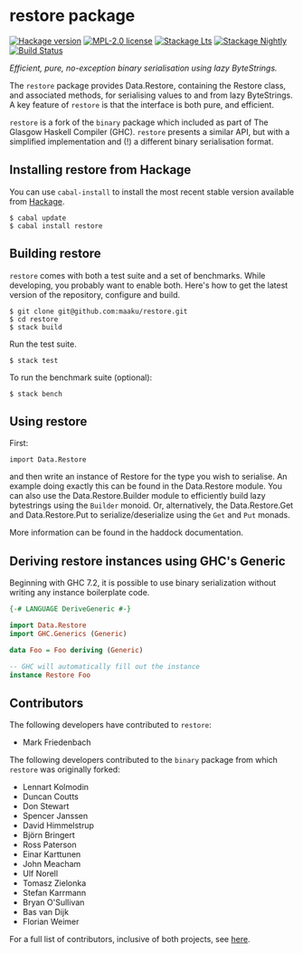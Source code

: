 # restore package #

[![Hackage version](https://img.shields.io/hackage/v/restore.svg?label=Hackage)](https://hackage.haskell.org/package/restore)
[![MPL-2.0 license](https://img.shields.io/badge/license-MPL%202.0-brightgreen.svg)](https://www.mozilla.org/en-US/MPL/2.0/FAQ/)
[![Stackage Lts](https://stackage.org/package/restore/badge/lts)](https://stackage.org/lts/package/restore)
[![Stackage Nightly](https://stackage.org/package/restore/badge/nightly)](https://stackage.org/nightly/package/restore)
[![Build Status](https://api.travis-ci.org/maaku/restore.png?branch=master)](http://travis-ci.org/maaku/restore)

*Efficient, pure, no-exception binary serialisation using lazy ByteStrings.*

The ``restore`` package provides Data.Restore, containing the Restore class, and
associated methods, for serialising values to and from lazy ByteStrings.
A key feature of ``restore`` is that the interface is both pure, and efficient.

``restore`` is a fork of the ``binary`` package which included as part of The
Glasgow Haskell Compiler (GHC).
``restore`` presents a similar API, but with a simplified implementation and (!)
a different binary serialisation format.

## Installing restore from Hackage ##

You can use ``cabal-install`` to install the most recent stable version
available from [Hackage](http://hackage.haskell.org/package/restore).

    $ cabal update
    $ cabal install restore

## Building restore ##

``restore`` comes with both a test suite and a set of benchmarks.
While developing, you probably want to enable both.
Here's how to get the latest version of the repository, configure and build.

    $ git clone git@github.com:maaku/restore.git
    $ cd restore
    $ stack build

Run the test suite.

    $ stack test

To run the benchmark suite (optional):

    $ stack bench

## Using restore ##

First:

    import Data.Restore

and then write an instance of Restore for the type you wish to serialise.
An example doing exactly this can be found in the Data.Restore module.
You can also use the Data.Restore.Builder module to efficiently build
lazy bytestrings using the ``Builder`` monoid. Or, alternatively, the
Data.Restore.Get and Data.Restore.Put to serialize/deserialize using
the ``Get`` and ``Put`` monads.

More information can be found in the haddock documentation.

## Deriving restore instances using GHC's Generic ##

Beginning with GHC 7.2, it is possible to use binary serialization without
writing any instance boilerplate code.

```haskell
{-# LANGUAGE DeriveGeneric #-}

import Data.Restore
import GHC.Generics (Generic)

data Foo = Foo deriving (Generic)

-- GHC will automatically fill out the instance
instance Restore Foo
```

## Contributors ##

The following developers have contributed to ``restore``:

* Mark Friedenbach

The following developers contributed to the ``binary`` package from which ``restore`` was originally forked:

* Lennart Kolmodin
* Duncan Coutts
* Don Stewart
* Spencer Janssen
* David Himmelstrup
* Björn Bringert
* Ross Paterson
* Einar Karttunen
* John Meacham
* Ulf Norell
* Tomasz Zielonka
* Stefan Karrmann
* Bryan O'Sullivan
* Bas van Dijk
* Florian Weimer

For a full list of contributors, inclusive of both projects, see
[here](https://github.com/maaku/restore/graphs/contributors).
